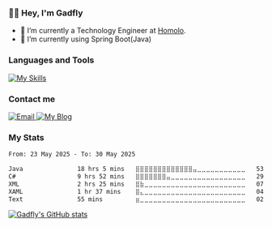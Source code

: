 ### 🙋‍♂️ Hey, I'm Gadfly

- 🔭 I’m currently a Technology Engineer at [Homolo](https://www.homolo.com/).
- 🌱 I’m currently using Spring Boot(Java)

### Languages and Tools
[![My Skills](https://skillicons.dev/icons?i=java,spring,js,vue,angular,dotnet,cs,git,github,gitlab,idea,rider,vscode,linux)](https://skillicons.dev)

### Contact me

<div>
  <a href="mailto:gadfly@gadfly.vip">
    <img src="https://img.shields.io/badge/gadfly%40gadfly.vip-6D4AFF?style=for-the-badge&logo=protonmail&labelColor=1b1340" alt="Email">
  </a>
  <a href="https://blog.gadfly.vip/">
      <img src="https://img.shields.io/badge/https%3A%2F%2Fblog.gadfly.vip%2F-6D4AFF?style=for-the-badge&logo=blogger&labelColor=1b1340" alt="My Blog">
  </a>
</div>

### My Stats

<!--START_SECTION:waka-->

```txt
From: 23 May 2025 - To: 30 May 2025

Java               18 hrs 5 mins   ⣿⣿⣿⣿⣿⣿⣿⣿⣿⣿⣿⣿⣿⣤⣀⣀⣀⣀⣀⣀⣀⣀⣀⣀⣀   53.58 %
C#                 9 hrs 52 mins   ⣿⣿⣿⣿⣿⣿⣿⣤⣀⣀⣀⣀⣀⣀⣀⣀⣀⣀⣀⣀⣀⣀⣀⣀⣀   29.26 %
XML                2 hrs 25 mins   ⣿⣷⣀⣀⣀⣀⣀⣀⣀⣀⣀⣀⣀⣀⣀⣀⣀⣀⣀⣀⣀⣀⣀⣀⣀   07.16 %
XAML               1 hr 37 mins    ⣿⣄⣀⣀⣀⣀⣀⣀⣀⣀⣀⣀⣀⣀⣀⣀⣀⣀⣀⣀⣀⣀⣀⣀⣀   04.81 %
Text               55 mins         ⣶⣀⣀⣀⣀⣀⣀⣀⣀⣀⣀⣀⣀⣀⣀⣀⣀⣀⣀⣀⣀⣀⣀⣀⣀   02.75 %
```

<!--END_SECTION:waka-->

[![Gadfly's GitHub stats](https://github-readme-stats.vercel.app/api?username=gadfly3173&show_icons=true&theme=material-palenight)](https://github.com/anuraghazra/github-readme-stats)

<!--
**gadfly3173/gadfly3173** is a ✨ _special_ ✨ repository because its `README.md` (this file) appears on your GitHub profile.

Here are some ideas to get you started:

- 🔭 I’m currently working on Maintenance of Release Pipeline and CICD tracking tool improvement
- 🌱 I’m currently learning Vue, Kotlin and Spring Boot
- 👯 I’m looking to collaborate on ...
- 🤔 I’m looking for help with ...
- 💬 Ask me about ...
- 📫 How to reach me: ...
- 😄 Pronouns: ...
- ⚡ Fun fact: ...
-->
